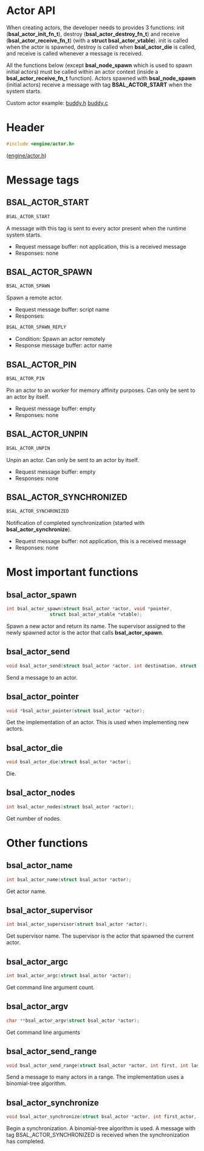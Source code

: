 # Actor API

When creating actors, the developer needs to provides 3 functions: init
(**bsal_actor_init_fn_t**), destroy (**bsal_actor_destroy_fn_t**) and receive
(**bsal_actor_receive_fn_t**)
(with a **struct bsal_actor_vtable**). init is called when the actor is spawned, destroy is called
when **bsal_actor_die** is called, and receive is called whenever a message is received.

All the functions below (except **bsal_node_spawn** which is used
                to spawn initial actors) must be called within an actor context (inside a
**bsal_actor_receive_fn_t** function).
Actors spawned with **bsal_node_spawn** (initial actors) receive a message with tag **BSAL_ACTOR_START**
when the system starts.

Custom actor example: [buddy.h](../examples/mock/buddy.h) [buddy.c](../examples/mock/buddy.c)

# Header

```C
#include <engine/actor.h>
```

([engine/actor.h](../engine/actor.h))

# Message tags

## BSAL_ACTOR_START

```C
BSAL_ACTOR_START
```

A message with this tag is sent to every actor present when the runtime system starts.

- Request message buffer: not application, this is a received message
- Responses: none

## BSAL_ACTOR_SPAWN

```C
BSAL_ACTOR_SPAWN
```

Spawn a remote actor.

- Request message buffer: script name
- Responses:

```C
BSAL_ACTOR_SPAWN_REPLY
```

- Condition: Spawn an actor remotely
- Response message buffer: actor name

## BSAL_ACTOR_PIN

```C
BSAL_ACTOR_PIN
```

Pin an actor to an worker for memory affinity purposes. Can only be sent to an actor by itself.

- Request message buffer: empty
- Responses: none

## BSAL_ACTOR_UNPIN

```C
BSAL_ACTOR_UNPIN
```

Unpin an actor. Can only be sent to an actor by itself.

- Request message buffer: empty
- Responses: none

## BSAL_ACTOR_SYNCHRONIZED

```C
BSAL_ACTOR_SYNCHRONIZED
```

Notification of completed synchronization (started with **bsal_actor_synchronize**).

- Request message buffer: not application, this is a received message
- Responses: none

# Most important functions

## bsal_actor_spawn

```C
int bsal_actor_spawn(struct bsal_actor *actor, void *pointer,
                struct bsal_actor_vtable *vtable);
```
Spawn a new actor and return its name. The supervisor assigned to the newly spawned actor is the actor
that calls **bsal_actor_spawn**.


## bsal_actor_send

```C
void bsal_actor_send(struct bsal_actor *actor, int destination, struct bsal_message *message);
```

Send a message to an actor.

## bsal_actor_pointer

```C
void *bsal_actor_pointer(struct bsal_actor *actor);
```

Get the implementation of an actor. This is used when implementing new
actors.

##  bsal_actor_die

```C
void bsal_actor_die(struct bsal_actor *actor);
```

Die.

## bsal_actor_nodes

```C
int bsal_actor_nodes(struct bsal_actor *actor);
```

Get number of nodes.


# Other functions

## bsal_actor_name

```C
int bsal_actor_name(struct bsal_actor *actor);
```

Get actor name.

## bsal_actor_supervisor

```C
int bsal_actor_supervisor(struct bsal_actor *actor);
```

Get supervisor name. The supervisor is the actor that spawned the current
actor.

## bsal_actor_argc

```C
int bsal_actor_argc(struct bsal_actor *actor);
```

Get command line argument count.

## bsal_actor_argv

```C
char **bsal_actor_argv(struct bsal_actor *actor);
```

Get command line arguments

## bsal_actor_send_range

```C
void bsal_actor_send_range(struct bsal_actor *actor, int first, int last, struct bsal_message *message);
```

Send a message to many actors in a range. The implementation uses
a binomial-tree algorithm.

## bsal_actor_synchronize

```C
void bsal_actor_synchronize(struct bsal_actor *actor, int first_actor, int last_actor);
```

Begin a synchronization. A binomial-tree algorithm is used.
A message with tag BSAL_ACTOR_SYNCHRONIZED is received when the
synchronization has completed.


